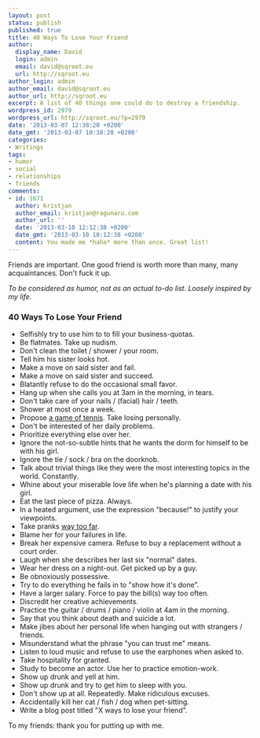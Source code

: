 ```yaml
---
layout: post
status: publish
published: true
title: 40 Ways To Lose Your Friend
author:
  display_name: David
  login: admin
  email: david@sqroot.eu
  url: http://sqroot.eu
author_login: admin
author_email: david@sqroot.eu
author_url: http://sqroot.eu
excerpt: A list of 40 things one could do to destroy a friendship.
wordpress_id: 2979
wordpress_url: http://sqroot.eu/?p=2979
date: '2013-03-07 12:38:20 +0200'
date_gmt: '2013-03-07 10:38:20 +0200'
categories:
- Writings
tags:
- humor
- social
- relationships
- friends
comments:
- id: 1671
  author: Kristjan
  author_email: kristjan@ragunaru.com
  author_url: ''
  date: '2013-03-10 12:12:38 +0200'
  date_gmt: '2013-03-10 10:12:38 +0200'
  content: You made me *haha* more than once. Great list!
---
```

<p>Friends are important. One good friend is worth more than many, many acquaintances. Don't fuck it up.</p>
<p><em>To be considered as humor, not as an actual to-do list. Loosely inspired by my life.</em></p>
<h3>40 Ways To Lose Your Friend</h3>
<ul>
<li>Selfishly try to use him to to fill your business-quotas.</li>
<li>Be flatmates. Take up nudism.</li>
<li>Don't clean the toilet / shower / your room.</li>
<li>Tell him his sister looks hot.</li>
<li>Make a move on said sister and fail.</li>
<li>Make a move on said sister and succeed.</li>
<li>Blatantly refuse to do the occasional small favor.</li>
<li>Hang up when she calls you at 3am in the morning, in tears.</li>
<li>Don't take care of your nails / (facial) hair / teeth.</li>
<li>Shower at most once a week.</li>
<li>Propose <a href="http://www.youtube.com/watch?v=hE-wwXb1fXs">a game of tennis</a>. Take losing personally.</li>
<li>Don't be interested of her daily problems.</li>
<li>Prioritize everything else over her.</li>
<li>Ignore the not-so-subtle hints that he wants the dorm for himself to be with his girl.</li>
<li>Ignore the tie / sock / bra on the doorknob.</li>
<li>Talk about trivial things like they were the most interesting topics in the world. Constantly.</li>
<li>Whine about your miserable love life when he's planning a date with his girl.</li>
<li>Eat the last piece of pizza. Always.</li>
<li>In a heated argument, use the expression "because!" to justify your viewpoints.</li>
<li>Take pranks <a href="http://www.youtube.com/watch?v=2-T3rIlIQAw">way too far</a>.</li>
<li>Blame her for your failures in life.</li>
<li>Break her expensive camera. Refuse to buy a replacement without a court order.</li>
<li>Laugh when she describes her last six "normal" dates.</li>
<li>Wear her dress on a night-out. Get picked up by a guy.</li>
<li>Be obnoxiously possessive.</li>
<li>Try to do everything he fails in to "show how it's done".</li>
<li>Have a larger salary. Force to pay the bill(s) way too often.</li>
<li>Discredit her creative achievements.</li>
<li>Practice the guitar / drums / piano / violin at 4am in the morning.</li>
<li>Say that you think about death and suicide a lot.</li>
<li>Make jibes about her personal life when hanging out with strangers / friends.</li>
<li>Misunderstand what the phrase "you can trust me" means.</li>
<li>Listen to loud music and refuse to use the earphones when asked to.</li>
<li>Take hospitality for granted.</li>
<li>Study to become an actor. Use her to practice emotion-work.</li>
<li>Show up drunk and yell at him.</li>
<li>Show up drunk and try to get him to sleep with you.</li>
<li>Don't show up at all. Repeatedly. Make ridiculous excuses.</li>
<li>Accidentally kill her cat / fish / dog when pet-sitting.</li>
<li>Write a blog post titled "X ways to lose your friend".</li>
</ul>
<p>To my friends: thank you for putting up with me.</p>
